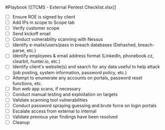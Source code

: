 #Playbook 
![[TCMS - External Pentest Checklist.xlsx]]

- [ ] Ensure ROE is signed by client
- [ ] Add IPs in scope to Scope tab
- [ ] Verify customer scope
- [ ] Send kickoff email
- [ ] Conduct vulnerability scanning with Nessus 
- [ ] Identify e-mails/users/pass in breach databases (Dehashed, breach-parse, etc.)
- [ ] Identify employees & email address format (LinkedIn, phonebook.cz, clearbit, hunter.io, etc.)
- [ ] Identify client's website(s) and search for any data useful to help attack (job posting, system information, password policy, etc.) 
- [ ] Attempt to enumerate any accounts on portals, password reset functions, etc.  
- [ ] Run web app scans, if necessary
- [ ] Conduct manual testing and exploitation on targets 
- [ ] Validate scanning tool vulnerabilities 
- [ ] Conduct password spraying guessing and brute force on login portals
- [ ] Escalate access from external to internal
- [ ] Validate previous year findings have been resolved
- [ ] Cleanup 
